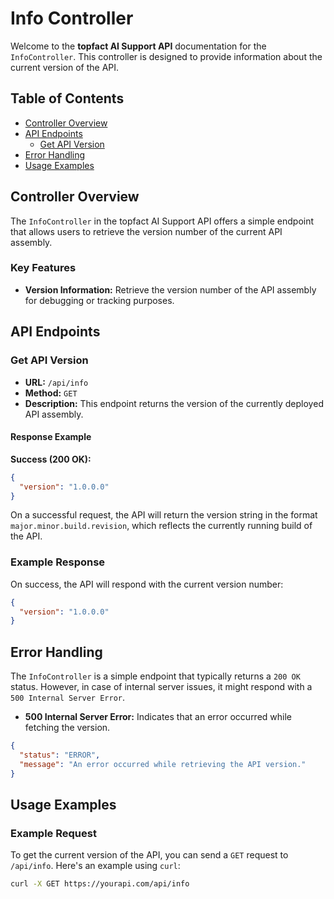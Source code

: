 # Info Controller

Welcome to the **topfact AI Support API** documentation for the `InfoController`. This controller is designed to provide information about the current version of the API.

## Table of Contents

- [Controller Overview](#controller-overview)
- [API Endpoints](#api-endpoints)
  - [Get API Version](#get-api-version)
- [Error Handling](#error-handling)
- [Usage Examples](#usage-examples)


## Controller Overview

The `InfoController` in the topfact AI Support API offers a simple endpoint that allows users to retrieve the version number of the current API assembly.

### Key Features

- **Version Information:** Retrieve the version number of the API assembly for debugging or tracking purposes.

## API Endpoints

### Get API Version

- **URL:** `/api/info`
- **Method:** `GET`
- **Description:** This endpoint returns the version of the currently deployed API assembly.

#### Response Example

**Success (200 OK):**

```json
{
  "version": "1.0.0.0"
}
```

On a successful request, the API will return the version string in the format `major.minor.build.revision`, which reflects the currently running build of the API.

### Example Response

On success, the API will respond with the current version number:

```json
{
  "version": "1.0.0.0"
}
```

## Error Handling

The `InfoController` is a simple endpoint that typically returns a `200 OK` status. However, in case of internal server issues, it might respond with a `500 Internal Server Error`.

- **500 Internal Server Error:** Indicates that an error occurred while fetching the version.

```json
{
  "status": "ERROR",
  "message": "An error occurred while retrieving the API version."
}
```

## Usage Examples

### Example Request

To get the current version of the API, you can send a `GET` request to `/api/info`. Here's an example using `curl`:

```bash
curl -X GET https://yourapi.com/api/info
```
